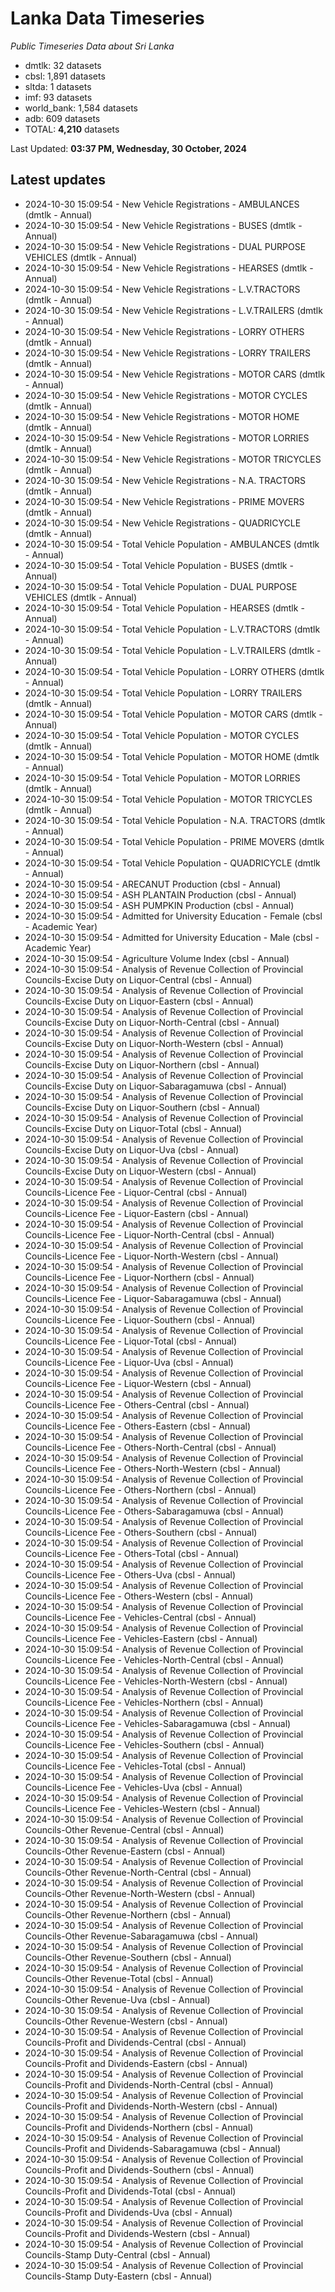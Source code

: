 # Lanka Data Timeseries
*Public Timeseries Data about Sri Lanka*

* dmtlk: 32 datasets
* cbsl: 1,891 datasets
* sltda: 1 datasets
* imf: 93 datasets
* world_bank: 1,584 datasets
* adb: 609 datasets
* TOTAL: **4,210** datasets

Last Updated: **03:37 PM, Wednesday, 30 October, 2024**

## Latest updates

* 2024-10-30 15:09:54 - New Vehicle Registrations - AMBULANCES (dmtlk - Annual)
* 2024-10-30 15:09:54 - New Vehicle Registrations - BUSES (dmtlk - Annual)
* 2024-10-30 15:09:54 - New Vehicle Registrations - DUAL PURPOSE VEHICLES (dmtlk - Annual)
* 2024-10-30 15:09:54 - New Vehicle Registrations - HEARSES (dmtlk - Annual)
* 2024-10-30 15:09:54 - New Vehicle Registrations - L.V.TRACTORS (dmtlk - Annual)
* 2024-10-30 15:09:54 - New Vehicle Registrations - L.V.TRAILERS (dmtlk - Annual)
* 2024-10-30 15:09:54 - New Vehicle Registrations - LORRY OTHERS (dmtlk - Annual)
* 2024-10-30 15:09:54 - New Vehicle Registrations - LORRY TRAILERS (dmtlk - Annual)
* 2024-10-30 15:09:54 - New Vehicle Registrations - MOTOR CARS (dmtlk - Annual)
* 2024-10-30 15:09:54 - New Vehicle Registrations - MOTOR CYCLES (dmtlk - Annual)
* 2024-10-30 15:09:54 - New Vehicle Registrations - MOTOR HOME (dmtlk - Annual)
* 2024-10-30 15:09:54 - New Vehicle Registrations - MOTOR LORRIES (dmtlk - Annual)
* 2024-10-30 15:09:54 - New Vehicle Registrations - MOTOR TRICYCLES (dmtlk - Annual)
* 2024-10-30 15:09:54 - New Vehicle Registrations - N.A. TRACTORS (dmtlk - Annual)
* 2024-10-30 15:09:54 - New Vehicle Registrations - PRIME MOVERS (dmtlk - Annual)
* 2024-10-30 15:09:54 - New Vehicle Registrations - QUADRICYCLE (dmtlk - Annual)
* 2024-10-30 15:09:54 - Total Vehicle Population - AMBULANCES (dmtlk - Annual)
* 2024-10-30 15:09:54 - Total Vehicle Population - BUSES (dmtlk - Annual)
* 2024-10-30 15:09:54 - Total Vehicle Population - DUAL PURPOSE VEHICLES (dmtlk - Annual)
* 2024-10-30 15:09:54 - Total Vehicle Population - HEARSES (dmtlk - Annual)
* 2024-10-30 15:09:54 - Total Vehicle Population - L.V.TRACTORS (dmtlk - Annual)
* 2024-10-30 15:09:54 - Total Vehicle Population - L.V.TRAILERS (dmtlk - Annual)
* 2024-10-30 15:09:54 - Total Vehicle Population - LORRY OTHERS (dmtlk - Annual)
* 2024-10-30 15:09:54 - Total Vehicle Population - LORRY TRAILERS (dmtlk - Annual)
* 2024-10-30 15:09:54 - Total Vehicle Population - MOTOR CARS (dmtlk - Annual)
* 2024-10-30 15:09:54 - Total Vehicle Population - MOTOR CYCLES (dmtlk - Annual)
* 2024-10-30 15:09:54 - Total Vehicle Population - MOTOR HOME (dmtlk - Annual)
* 2024-10-30 15:09:54 - Total Vehicle Population - MOTOR LORRIES (dmtlk - Annual)
* 2024-10-30 15:09:54 - Total Vehicle Population - MOTOR TRICYCLES (dmtlk - Annual)
* 2024-10-30 15:09:54 - Total Vehicle Population - N.A. TRACTORS (dmtlk - Annual)
* 2024-10-30 15:09:54 - Total Vehicle Population - PRIME MOVERS (dmtlk - Annual)
* 2024-10-30 15:09:54 - Total Vehicle Population - QUADRICYCLE (dmtlk - Annual)
* 2024-10-30 15:09:54 - ARECANUT Production (cbsl - Annual)
* 2024-10-30 15:09:54 - ASH PLANTAIN Production (cbsl - Annual)
* 2024-10-30 15:09:54 - ASH PUMPKIN Production (cbsl - Annual)
* 2024-10-30 15:09:54 - Admitted for University Education - Female (cbsl - Academic Year)
* 2024-10-30 15:09:54 - Admitted for University Education - Male (cbsl - Academic Year)
* 2024-10-30 15:09:54 - Agriculture Volume Index (cbsl - Annual)
* 2024-10-30 15:09:54 - Analysis of Revenue Collection of Provincial Councils-Excise Duty on Liquor-Central (cbsl - Annual)
* 2024-10-30 15:09:54 - Analysis of Revenue Collection of Provincial Councils-Excise Duty on Liquor-Eastern (cbsl - Annual)
* 2024-10-30 15:09:54 - Analysis of Revenue Collection of Provincial Councils-Excise Duty on Liquor-North-Central (cbsl - Annual)
* 2024-10-30 15:09:54 - Analysis of Revenue Collection of Provincial Councils-Excise Duty on Liquor-North-Western (cbsl - Annual)
* 2024-10-30 15:09:54 - Analysis of Revenue Collection of Provincial Councils-Excise Duty on Liquor-Northern (cbsl - Annual)
* 2024-10-30 15:09:54 - Analysis of Revenue Collection of Provincial Councils-Excise Duty on Liquor-Sabaragamuwa (cbsl - Annual)
* 2024-10-30 15:09:54 - Analysis of Revenue Collection of Provincial Councils-Excise Duty on Liquor-Southern (cbsl - Annual)
* 2024-10-30 15:09:54 - Analysis of Revenue Collection of Provincial Councils-Excise Duty on Liquor-Total (cbsl - Annual)
* 2024-10-30 15:09:54 - Analysis of Revenue Collection of Provincial Councils-Excise Duty on Liquor-Uva (cbsl - Annual)
* 2024-10-30 15:09:54 - Analysis of Revenue Collection of Provincial Councils-Excise Duty on Liquor-Western (cbsl - Annual)
* 2024-10-30 15:09:54 - Analysis of Revenue Collection of Provincial Councils-Licence Fee - Liquor-Central (cbsl - Annual)
* 2024-10-30 15:09:54 - Analysis of Revenue Collection of Provincial Councils-Licence Fee - Liquor-Eastern (cbsl - Annual)
* 2024-10-30 15:09:54 - Analysis of Revenue Collection of Provincial Councils-Licence Fee - Liquor-North-Central (cbsl - Annual)
* 2024-10-30 15:09:54 - Analysis of Revenue Collection of Provincial Councils-Licence Fee - Liquor-North-Western (cbsl - Annual)
* 2024-10-30 15:09:54 - Analysis of Revenue Collection of Provincial Councils-Licence Fee - Liquor-Northern (cbsl - Annual)
* 2024-10-30 15:09:54 - Analysis of Revenue Collection of Provincial Councils-Licence Fee - Liquor-Sabaragamuwa (cbsl - Annual)
* 2024-10-30 15:09:54 - Analysis of Revenue Collection of Provincial Councils-Licence Fee - Liquor-Southern (cbsl - Annual)
* 2024-10-30 15:09:54 - Analysis of Revenue Collection of Provincial Councils-Licence Fee - Liquor-Total (cbsl - Annual)
* 2024-10-30 15:09:54 - Analysis of Revenue Collection of Provincial Councils-Licence Fee - Liquor-Uva (cbsl - Annual)
* 2024-10-30 15:09:54 - Analysis of Revenue Collection of Provincial Councils-Licence Fee - Liquor-Western (cbsl - Annual)
* 2024-10-30 15:09:54 - Analysis of Revenue Collection of Provincial Councils-Licence Fee - Others-Central (cbsl - Annual)
* 2024-10-30 15:09:54 - Analysis of Revenue Collection of Provincial Councils-Licence Fee - Others-Eastern (cbsl - Annual)
* 2024-10-30 15:09:54 - Analysis of Revenue Collection of Provincial Councils-Licence Fee - Others-North-Central (cbsl - Annual)
* 2024-10-30 15:09:54 - Analysis of Revenue Collection of Provincial Councils-Licence Fee - Others-North-Western (cbsl - Annual)
* 2024-10-30 15:09:54 - Analysis of Revenue Collection of Provincial Councils-Licence Fee - Others-Northern (cbsl - Annual)
* 2024-10-30 15:09:54 - Analysis of Revenue Collection of Provincial Councils-Licence Fee - Others-Sabaragamuwa (cbsl - Annual)
* 2024-10-30 15:09:54 - Analysis of Revenue Collection of Provincial Councils-Licence Fee - Others-Southern (cbsl - Annual)
* 2024-10-30 15:09:54 - Analysis of Revenue Collection of Provincial Councils-Licence Fee - Others-Total (cbsl - Annual)
* 2024-10-30 15:09:54 - Analysis of Revenue Collection of Provincial Councils-Licence Fee - Others-Uva (cbsl - Annual)
* 2024-10-30 15:09:54 - Analysis of Revenue Collection of Provincial Councils-Licence Fee - Others-Western (cbsl - Annual)
* 2024-10-30 15:09:54 - Analysis of Revenue Collection of Provincial Councils-Licence Fee - Vehicles-Central (cbsl - Annual)
* 2024-10-30 15:09:54 - Analysis of Revenue Collection of Provincial Councils-Licence Fee - Vehicles-Eastern (cbsl - Annual)
* 2024-10-30 15:09:54 - Analysis of Revenue Collection of Provincial Councils-Licence Fee - Vehicles-North-Central (cbsl - Annual)
* 2024-10-30 15:09:54 - Analysis of Revenue Collection of Provincial Councils-Licence Fee - Vehicles-North-Western (cbsl - Annual)
* 2024-10-30 15:09:54 - Analysis of Revenue Collection of Provincial Councils-Licence Fee - Vehicles-Northern (cbsl - Annual)
* 2024-10-30 15:09:54 - Analysis of Revenue Collection of Provincial Councils-Licence Fee - Vehicles-Sabaragamuwa (cbsl - Annual)
* 2024-10-30 15:09:54 - Analysis of Revenue Collection of Provincial Councils-Licence Fee - Vehicles-Southern (cbsl - Annual)
* 2024-10-30 15:09:54 - Analysis of Revenue Collection of Provincial Councils-Licence Fee - Vehicles-Total (cbsl - Annual)
* 2024-10-30 15:09:54 - Analysis of Revenue Collection of Provincial Councils-Licence Fee - Vehicles-Uva (cbsl - Annual)
* 2024-10-30 15:09:54 - Analysis of Revenue Collection of Provincial Councils-Licence Fee - Vehicles-Western (cbsl - Annual)
* 2024-10-30 15:09:54 - Analysis of Revenue Collection of Provincial Councils-Other Revenue-Central (cbsl - Annual)
* 2024-10-30 15:09:54 - Analysis of Revenue Collection of Provincial Councils-Other Revenue-Eastern (cbsl - Annual)
* 2024-10-30 15:09:54 - Analysis of Revenue Collection of Provincial Councils-Other Revenue-North-Central (cbsl - Annual)
* 2024-10-30 15:09:54 - Analysis of Revenue Collection of Provincial Councils-Other Revenue-North-Western (cbsl - Annual)
* 2024-10-30 15:09:54 - Analysis of Revenue Collection of Provincial Councils-Other Revenue-Northern (cbsl - Annual)
* 2024-10-30 15:09:54 - Analysis of Revenue Collection of Provincial Councils-Other Revenue-Sabaragamuwa (cbsl - Annual)
* 2024-10-30 15:09:54 - Analysis of Revenue Collection of Provincial Councils-Other Revenue-Southern (cbsl - Annual)
* 2024-10-30 15:09:54 - Analysis of Revenue Collection of Provincial Councils-Other Revenue-Total (cbsl - Annual)
* 2024-10-30 15:09:54 - Analysis of Revenue Collection of Provincial Councils-Other Revenue-Uva (cbsl - Annual)
* 2024-10-30 15:09:54 - Analysis of Revenue Collection of Provincial Councils-Other Revenue-Western (cbsl - Annual)
* 2024-10-30 15:09:54 - Analysis of Revenue Collection of Provincial Councils-Profit and Dividends-Central (cbsl - Annual)
* 2024-10-30 15:09:54 - Analysis of Revenue Collection of Provincial Councils-Profit and Dividends-Eastern (cbsl - Annual)
* 2024-10-30 15:09:54 - Analysis of Revenue Collection of Provincial Councils-Profit and Dividends-North-Central (cbsl - Annual)
* 2024-10-30 15:09:54 - Analysis of Revenue Collection of Provincial Councils-Profit and Dividends-North-Western (cbsl - Annual)
* 2024-10-30 15:09:54 - Analysis of Revenue Collection of Provincial Councils-Profit and Dividends-Northern (cbsl - Annual)
* 2024-10-30 15:09:54 - Analysis of Revenue Collection of Provincial Councils-Profit and Dividends-Sabaragamuwa (cbsl - Annual)
* 2024-10-30 15:09:54 - Analysis of Revenue Collection of Provincial Councils-Profit and Dividends-Southern (cbsl - Annual)
* 2024-10-30 15:09:54 - Analysis of Revenue Collection of Provincial Councils-Profit and Dividends-Total (cbsl - Annual)
* 2024-10-30 15:09:54 - Analysis of Revenue Collection of Provincial Councils-Profit and Dividends-Uva (cbsl - Annual)
* 2024-10-30 15:09:54 - Analysis of Revenue Collection of Provincial Councils-Profit and Dividends-Western (cbsl - Annual)
* 2024-10-30 15:09:54 - Analysis of Revenue Collection of Provincial Councils-Stamp Duty-Central (cbsl - Annual)
* 2024-10-30 15:09:54 - Analysis of Revenue Collection of Provincial Councils-Stamp Duty-Eastern (cbsl - Annual)